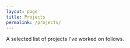```yaml
---
layout: page
title: Projects
permalink: /projects/
---
```


A selected list of projects I've worked on follows.
